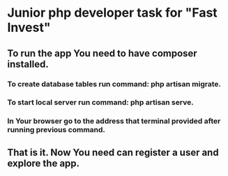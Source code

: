 # Junior php developer task for "Fast Invest"

## To run the app You need to have composer installed.
### To create database tables run command: php artisan migrate.
### To start local server run command: php artisan serve.
### In Your browser go to the address that terminal provided after running previous command.

## That is it. Now You need can register a user and explore the app.
